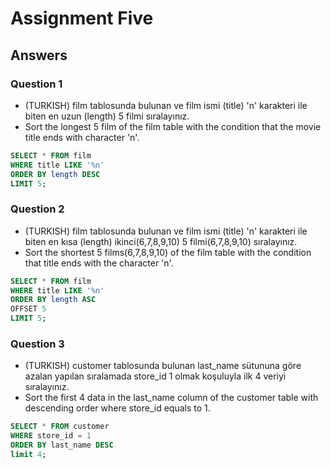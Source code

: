 # Assignment Five

## Answers

### Question 1

- (TURKISH) film tablosunda bulunan ve film ismi (title) 'n' karakteri ile biten en uzun (length) 5 filmi sıralayınız.
- Sort the longest 5 film of the film table with the condition that the movie title ends with character 'n'.

```sql
SELECT * FROM film
WHERE title LIKE '%n'
ORDER BY length DESC
LIMIT 5;
```

### Question 2

- (TURKISH) film tablosunda bulunan ve film ismi (title) 'n' karakteri ile biten en kısa (length) ikinci(6,7,8,9,10) 5 filmi(6,7,8,9,10) sıralayınız.
- Sort the shortest 5 films(6,7,8,9,10) of the film table with the condition that title ends with the character 'n'.

```sql
SELECT * FROM film
WHERE title LIKE '%n'
ORDER BY length ASC
OFFSET 5
LIMIT 5;
```

### Question 3

- (TURKISH) customer tablosunda bulunan last_name sütununa göre azalan yapılan sıralamada store_id 1 olmak koşuluyla ilk 4 veriyi sıralayınız.
- Sort the first 4 data in the last_name column of the customer table with descending order where store_id equals to 1.

```sql
SELECT * FROM customer
WHERE store_id = 1
ORDER BY last_name DESC
limit 4;
```
